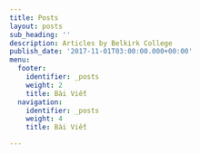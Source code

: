 ```yaml
---
title: Posts
layout: posts
sub_heading: ''
description: Articles by Belkirk College
publish_date: '2017-11-01T03:00:00.000+00:00'
menu:
  footer:
    identifier: _posts
    weight: 2
    title: Bài Viết
  navigation:
    identifier: _posts
    weight: 4
    title: Bài Viết

---
```

